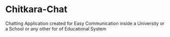 # Chitkara-Chat
Chatting Application created for Easy Communication inside a University or a School or any other for of Educational System

